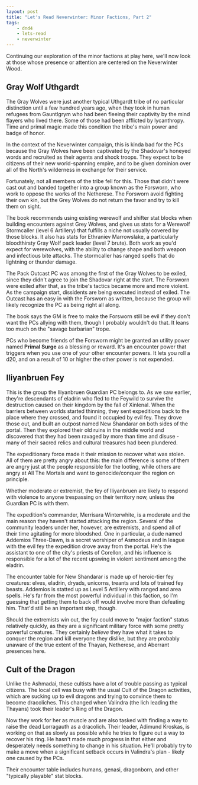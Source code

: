 ```yaml
---
layout: post
title: "Let's Read Neverwinter: Minor Factions, Part 2"
tags:
    - dnd4
    - lets-read
    - neverwinter
---
```


Continuing our exploration of the minor factions at play here, we'll now look at
those whose presence or attention are centered on the Neverwinter Wood.

## Gray Wolf Uthgardt

The Gray Wolves were just another typical Uthgardt tribe of no particular
distinction until a few hundred years ago, when they took in human refugees from
Gauntlgrym who had been fleeing their captivity by the mind flayers who lived
there. Some of those had been afflicted by lycanthropy. Time and primal magic
made this condition the tribe's main power and badge of honor.

In the context of the Neverwinter campaign, this is kinda bad for the PCs
because the Gray Wolves have been captivated by the Shadovar's honeyed words and
recruited as their agents and shock troops. They expect to be citizens of their
new world-spanning empire, and to be given dominion over all of the North's
wilderness in exchange for their service.

Fortunately, not all members of the tribe fell for this. Those that didn't were
cast out and banded together into a group known as the Forsworn, who work to
oppose the works of the Netherese. The Forsworn avoid fighting their own kin,
but the Grey Wolves do not return the favor and try to kill them on sight.

The book recommends using existing werewolf and shifter stat blocks when
building encounters against Grey Wolves, and gives us stats for a Werewolf
Stormcaller (level 6 Artillery) that fulfills a niche not usually covered by
those blocks. It also has stats for Ethraniev Marrowslake, a particularly
bloodthirsty Gray Wolf pack leader (level 7 brute). Both work as you'd expect
for werewolves, with the ability to change shape and both weapon and infectious
bite attacks. The stormcaller has ranged spells that do lightning or thunder
damage.

The Pack Outcast PC was among the first of the Gray Wolves to be exiled, since
they didn't agree to join the Shadovar right at the start. The Forsworn were
exiled after that, as the tribe's tactics became more and more violent. As the
campaign start, dissidents are being executed instead of exiled. The Outcast has
an easy in with the Forsworn as written, because the group will likely recognize
the PC as being right all along.

The book says the GM is free to make the Forsworn still be evil if they don't
want the PCs allying with them, though I probably wouldn't do that. It leans too
much on the "savage barbarian" trope.

PCs who become friends of the Forsworn might be granted an utility power named
**Primal Surge** as a blessing or reward. It's an encounter power that triggers
when you use one of your other encounter powers. It lets you roll a d20, and on
a result of 10 or higher the other power is not expended.

## Iliyanbruen Fey

This is the group the Iliyanbruen Guardian PC belongs to. As we saw earlier,
they're descendants of eladrin who fled to the Feywild to survive the
destruction caused on their kingdom by the fall of Xinlenal. When the barriers
between worlds started thinning, they sent expeditions back to the place where
they crossed, and found it occupied by evil fey. They drove those out, and built
an outpost named New Shandarar on both sides of the portal. Then they explored
their old ruins in the middle world and discovered that they had been ravaged by
more than time and disuse - many of their sacred relics and cultural treasures
had been plundered.

The expeditionary force made it their mission to recover what was stolen. All of
them are pretty angry about this: the main difference is some of them are angry
just at the people responsible for the looting, while others are angry at All
The Mortals and want to genocide/conquer the region on principle.

Whether moderate or extremist, the fey of Iliyanbruen are likely to respond with
violence to anyone trespassing on their territory now, unless the Guardian PC is
with them.

The expedition's commander, Merrisara Winterwhite, is a moderate and the main
reason they haven't started attacking the region. Several of the community
leaders under her, however, are extremists, and spend all of their time
agitating for more bloodshed. One in particular, a dude named Addemios
Three-Dawn, is a secret worshiper of Asmodeus and in league with the evil fey
the expedition drove away from the portal. He's the assistant to one of the
city's priests of Corellon, and his influence is responsible for a lot of the
recent upswing in violent sentiment among the eladrin.

The encounter table for New Shandarar is made up of heroic-tier fey creatures:
elves, eladrin, dryads, unicorns, treants and lots of trained fey
beasts. Addemios is statted up as Level 5 Artillery with ranged and area
spells. He's far from the most powerful individual in this faction, so I'm
guessing that getting them to back off would involve more than defeating
him. That'd still be an important step, though.

Should the extremists win out, the fey could move to "major faction" status
relatively quickly, as they are a significant military force with some pretty
powerful creatures. They certainly _believe_ they have what it takes to conquer
the region and kill everyone they dislike, but they are probably unaware of the
true extent of the Thayan, Netherese, and Aberrant presences here.

## Cult of the Dragon

Unlike the Ashmadai, these cultists have a lot of trouble passing as typical
citizens. The local cell was busy with the usual Cult of the Dragon activities,
which are sucking up to evil dragons and trying to convince them to become
dracoliches. This changed when Valindra (the lich leading the Thayans) took
their leader's Ring of the Dragon.

Now they work for her as muscle and are also tasked with finding a way to raise
the dead Lorragauth as a dracolich. Their leader, Adimund Kroskas, is working on
that as slowly as possible while he tries to figure out a way to recover his
ring. He hasn't made much progress in that either and desperately needs
something to change in his situation. He'll probably try to make a move when a
significant setback occurs in Valindra's plan - likely one caused by the PCs.

Their encounter table includes humans, genasi, dragonborn, and other "typically
playable" stat blocks.
